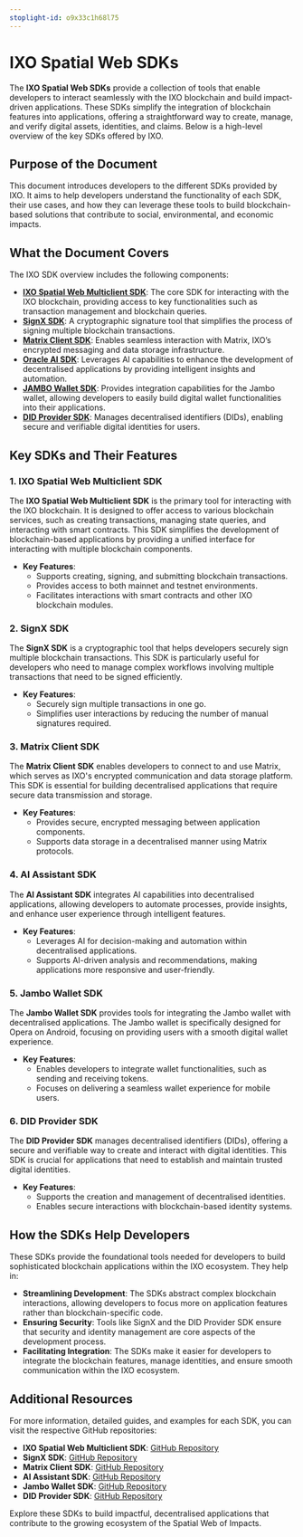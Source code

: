 ```yaml
---
stoplight-id: o9x33c1h68l75
---
```


# IXO Spatial Web SDKs

The **IXO Spatial Web SDKs** provide a collection of tools that enable developers to interact seamlessly with the IXO blockchain and build impact-driven applications. These SDKs simplify the integration of blockchain features into applications, offering a straightforward way to create, manage, and verify digital assets, identities, and claims. Below is a high-level overview of the key SDKs offered by IXO.

## Purpose of the Document

This document introduces developers to the different SDKs provided by IXO. It aims to help developers understand the functionality of each SDK, their use cases, and how they can leverage these tools to build blockchain-based solutions that contribute to social, environmental, and economic impacts.

## What the Document Covers

The IXO SDK overview includes the following components:

- [**IXO Spatial Web Multiclient SDK**](IXO-Spatial-Web-Multiclient-SDK.md): The core SDK for interacting with the IXO blockchain, providing access to key functionalities such as transaction management and blockchain queries.
- [**SignX SDK**](SignX-SDK.md): A cryptographic signature tool that simplifies the process of signing multiple blockchain transactions.
- [**Matrix Client SDK**](Matrix-Client-SDK.md): Enables seamless interaction with Matrix, IXO’s encrypted messaging and data storage infrastructure.
- [**Oracle AI SDK**](Oracle-AI-SDK.md): Leverages AI capabilities to enhance the development of decentralised applications by providing intelligent insights and automation.
- [**JAMBO Wallet SDK**](JAMBO-Wallet-SDK.md): Provides integration capabilities for the Jambo wallet, allowing developers to easily build digital wallet functionalities into their applications.
- [**DID Provider SDK**](DID-Provider-SDK.md): Manages decentralised identifiers (DIDs), enabling secure and verifiable digital identities for users.

## Key SDKs and Their Features

### 1. IXO Spatial Web Multiclient SDK

The **IXO Spatial Web Multiclient SDK** is the primary tool for interacting with the IXO blockchain. It is designed to offer access to various blockchain services, such as creating transactions, managing state queries, and interacting with smart contracts. This SDK simplifies the development of blockchain-based applications by providing a unified interface for interacting with multiple blockchain components.

- **Key Features**:
  - Supports creating, signing, and submitting blockchain transactions.
  - Provides access to both mainnet and testnet environments.
  - Facilitates interactions with smart contracts and other IXO blockchain modules.

### 2. SignX SDK

The **SignX SDK** is a cryptographic tool that helps developers securely sign multiple blockchain transactions. This SDK is particularly useful for developers who need to manage complex workflows involving multiple transactions that need to be signed efficiently.

- **Key Features**:
  - Securely sign multiple transactions in one go.
  - Simplifies user interactions by reducing the number of manual signatures required.

### 3. Matrix Client SDK

The **Matrix Client SDK** enables developers to connect to and use Matrix, which serves as IXO's encrypted communication and data storage platform. This SDK is essential for building decentralised applications that require secure data transmission and storage.

- **Key Features**:
  - Provides secure, encrypted messaging between application components.
  - Supports data storage in a decentralised manner using Matrix protocols.

### 4. AI Assistant SDK

The **AI Assistant SDK** integrates AI capabilities into decentralised applications, allowing developers to automate processes, provide insights, and enhance user experience through intelligent features.

- **Key Features**:
  - Leverages AI for decision-making and automation within decentralised applications.
  - Supports AI-driven analysis and recommendations, making applications more responsive and user-friendly.

### 5. Jambo Wallet SDK

The **Jambo Wallet SDK** provides tools for integrating the Jambo wallet with decentralised applications. The Jambo wallet is specifically designed for Opera on Android, focusing on providing users with a smooth digital wallet experience.

- **Key Features**:
  - Enables developers to integrate wallet functionalities, such as sending and receiving tokens.
  - Focuses on delivering a seamless wallet experience for mobile users.

### 6. DID Provider SDK

The **DID Provider SDK** manages decentralised identifiers (DIDs), offering a secure and verifiable way to create and interact with digital identities. This SDK is crucial for applications that need to establish and maintain trusted digital identities.

- **Key Features**:
  - Supports the creation and management of decentralised identities.
  - Enables secure interactions with blockchain-based identity systems.

## How the SDKs Help Developers

These SDKs provide the foundational tools needed for developers to build sophisticated blockchain applications within the IXO ecosystem. They help in:

- **Streamlining Development**: The SDKs abstract complex blockchain interactions, allowing developers to focus more on application features rather than blockchain-specific code.
- **Ensuring Security**: Tools like SignX and the DID Provider SDK ensure that security and identity management are core aspects of the development process.
- **Facilitating Integration**: The SDKs make it easier for developers to integrate the blockchain features, manage identities, and ensure smooth communication within the IXO ecosystem.

## Additional Resources

For more information, detailed guides, and examples for each SDK, you can visit the respective GitHub repositories:

- **IXO Spatial Web Multiclient SDK**: [GitHub Repository](https://github.com/ixofoundation/ixo-multiclient-sdk)
- **SignX SDK**: [GitHub Repository](https://github.com/ixofoundation/ixo-signx)
- **Matrix Client SDK**: [GitHub Repository](https://github.com/ixofoundation/ixo-matrixclient-sdk)
- **AI Assistant SDK**: [GitHub Repository](https://github.com/ixofoundation/ixo-assistant-sdk)
- **Jambo Wallet SDK**: [GitHub Repository](https://github.com/ixofoundation/ixo-jambo-wallet-sdk)
- **DID Provider SDK**: [GitHub Repository](https://github.com/ixofoundation/ixo-did-provider-x)

Explore these SDKs to build impactful, decentralised applications that contribute to the growing ecosystem of the Spatial Web of Impacts.

